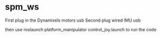 # spm_ws

First plug in the Dynamixels motors usb
Second plug wired IMU usb

then use roslaunch platform_manipulator control_joy.launch to run the code
